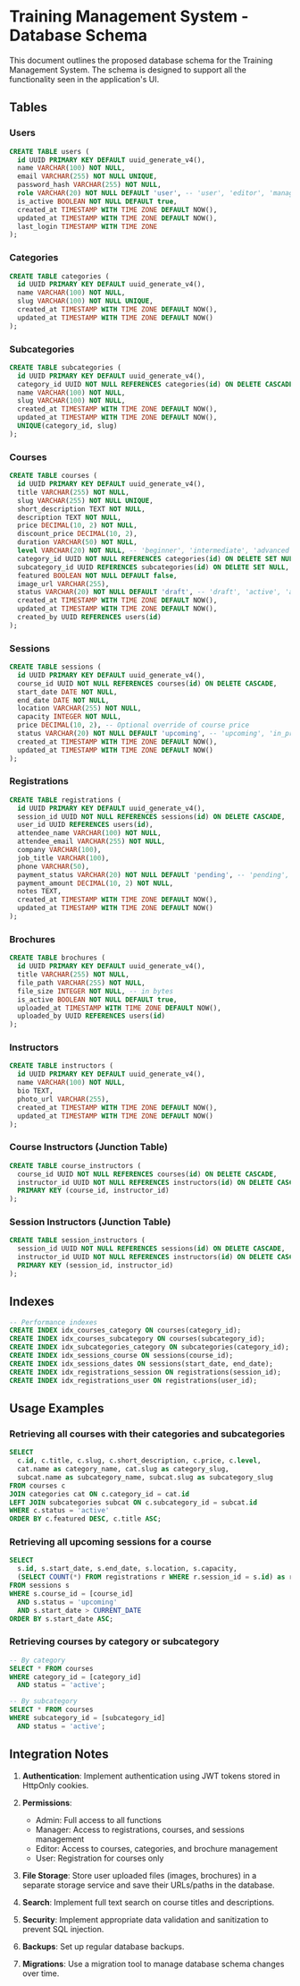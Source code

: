 
# Training Management System - Database Schema

This document outlines the proposed database schema for the Training Management System. The schema is designed to support all the functionality seen in the application's UI.

## Tables

### Users

```sql
CREATE TABLE users (
  id UUID PRIMARY KEY DEFAULT uuid_generate_v4(),
  name VARCHAR(100) NOT NULL,
  email VARCHAR(255) NOT NULL UNIQUE,
  password_hash VARCHAR(255) NOT NULL,
  role VARCHAR(20) NOT NULL DEFAULT 'user', -- 'user', 'editor', 'manager', 'admin'
  is_active BOOLEAN NOT NULL DEFAULT true,
  created_at TIMESTAMP WITH TIME ZONE DEFAULT NOW(),
  updated_at TIMESTAMP WITH TIME ZONE DEFAULT NOW(),
  last_login TIMESTAMP WITH TIME ZONE
);
```

### Categories

```sql
CREATE TABLE categories (
  id UUID PRIMARY KEY DEFAULT uuid_generate_v4(),
  name VARCHAR(100) NOT NULL,
  slug VARCHAR(100) NOT NULL UNIQUE,
  created_at TIMESTAMP WITH TIME ZONE DEFAULT NOW(),
  updated_at TIMESTAMP WITH TIME ZONE DEFAULT NOW()
);
```

### Subcategories

```sql
CREATE TABLE subcategories (
  id UUID PRIMARY KEY DEFAULT uuid_generate_v4(),
  category_id UUID NOT NULL REFERENCES categories(id) ON DELETE CASCADE,
  name VARCHAR(100) NOT NULL,
  slug VARCHAR(100) NOT NULL,
  created_at TIMESTAMP WITH TIME ZONE DEFAULT NOW(),
  updated_at TIMESTAMP WITH TIME ZONE DEFAULT NOW(),
  UNIQUE(category_id, slug)
);
```

### Courses

```sql
CREATE TABLE courses (
  id UUID PRIMARY KEY DEFAULT uuid_generate_v4(),
  title VARCHAR(255) NOT NULL,
  slug VARCHAR(255) NOT NULL UNIQUE,
  short_description TEXT NOT NULL,
  description TEXT NOT NULL,
  price DECIMAL(10, 2) NOT NULL,
  discount_price DECIMAL(10, 2),
  duration VARCHAR(50) NOT NULL,
  level VARCHAR(20) NOT NULL, -- 'beginner', 'intermediate', 'advanced', 'all'
  category_id UUID NOT NULL REFERENCES categories(id) ON DELETE SET NULL,
  subcategory_id UUID REFERENCES subcategories(id) ON DELETE SET NULL,
  featured BOOLEAN NOT NULL DEFAULT false,
  image_url VARCHAR(255),
  status VARCHAR(20) NOT NULL DEFAULT 'draft', -- 'draft', 'active', 'archived'
  created_at TIMESTAMP WITH TIME ZONE DEFAULT NOW(),
  updated_at TIMESTAMP WITH TIME ZONE DEFAULT NOW(),
  created_by UUID REFERENCES users(id)
);
```

### Sessions

```sql
CREATE TABLE sessions (
  id UUID PRIMARY KEY DEFAULT uuid_generate_v4(),
  course_id UUID NOT NULL REFERENCES courses(id) ON DELETE CASCADE,
  start_date DATE NOT NULL,
  end_date DATE NOT NULL,
  location VARCHAR(255) NOT NULL,
  capacity INTEGER NOT NULL,
  price DECIMAL(10, 2), -- Optional override of course price
  status VARCHAR(20) NOT NULL DEFAULT 'upcoming', -- 'upcoming', 'in_progress', 'completed', 'cancelled'
  created_at TIMESTAMP WITH TIME ZONE DEFAULT NOW(),
  updated_at TIMESTAMP WITH TIME ZONE DEFAULT NOW()
);
```

### Registrations

```sql
CREATE TABLE registrations (
  id UUID PRIMARY KEY DEFAULT uuid_generate_v4(),
  session_id UUID NOT NULL REFERENCES sessions(id) ON DELETE CASCADE,
  user_id UUID REFERENCES users(id),
  attendee_name VARCHAR(100) NOT NULL,
  attendee_email VARCHAR(255) NOT NULL,
  company VARCHAR(100),
  job_title VARCHAR(100),
  phone VARCHAR(50),
  payment_status VARCHAR(20) NOT NULL DEFAULT 'pending', -- 'pending', 'paid', 'refunded', 'cancelled'
  payment_amount DECIMAL(10, 2) NOT NULL,
  notes TEXT,
  created_at TIMESTAMP WITH TIME ZONE DEFAULT NOW(),
  updated_at TIMESTAMP WITH TIME ZONE DEFAULT NOW()
);
```

### Brochures

```sql
CREATE TABLE brochures (
  id UUID PRIMARY KEY DEFAULT uuid_generate_v4(),
  title VARCHAR(255) NOT NULL,
  file_path VARCHAR(255) NOT NULL,
  file_size INTEGER NOT NULL, -- in bytes
  is_active BOOLEAN NOT NULL DEFAULT true,
  uploaded_at TIMESTAMP WITH TIME ZONE DEFAULT NOW(),
  uploaded_by UUID REFERENCES users(id)
);
```

### Instructors

```sql
CREATE TABLE instructors (
  id UUID PRIMARY KEY DEFAULT uuid_generate_v4(),
  name VARCHAR(100) NOT NULL,
  bio TEXT,
  photo_url VARCHAR(255),
  created_at TIMESTAMP WITH TIME ZONE DEFAULT NOW(),
  updated_at TIMESTAMP WITH TIME ZONE DEFAULT NOW()
);
```

### Course Instructors (Junction Table)

```sql
CREATE TABLE course_instructors (
  course_id UUID NOT NULL REFERENCES courses(id) ON DELETE CASCADE,
  instructor_id UUID NOT NULL REFERENCES instructors(id) ON DELETE CASCADE,
  PRIMARY KEY (course_id, instructor_id)
);
```

### Session Instructors (Junction Table)

```sql
CREATE TABLE session_instructors (
  session_id UUID NOT NULL REFERENCES sessions(id) ON DELETE CASCADE,
  instructor_id UUID NOT NULL REFERENCES instructors(id) ON DELETE CASCADE,
  PRIMARY KEY (session_id, instructor_id)
);
```

## Indexes

```sql
-- Performance indexes
CREATE INDEX idx_courses_category ON courses(category_id);
CREATE INDEX idx_courses_subcategory ON courses(subcategory_id);
CREATE INDEX idx_subcategories_category ON subcategories(category_id);
CREATE INDEX idx_sessions_course ON sessions(course_id);
CREATE INDEX idx_sessions_dates ON sessions(start_date, end_date);
CREATE INDEX idx_registrations_session ON registrations(session_id);
CREATE INDEX idx_registrations_user ON registrations(user_id);
```

## Usage Examples

### Retrieving all courses with their categories and subcategories

```sql
SELECT 
  c.id, c.title, c.slug, c.short_description, c.price, c.level,
  cat.name as category_name, cat.slug as category_slug,
  subcat.name as subcategory_name, subcat.slug as subcategory_slug
FROM courses c
JOIN categories cat ON c.category_id = cat.id
LEFT JOIN subcategories subcat ON c.subcategory_id = subcat.id
WHERE c.status = 'active'
ORDER BY c.featured DESC, c.title ASC;
```

### Retrieving all upcoming sessions for a course

```sql
SELECT 
  s.id, s.start_date, s.end_date, s.location, s.capacity,
  (SELECT COUNT(*) FROM registrations r WHERE r.session_id = s.id) as registration_count
FROM sessions s
WHERE s.course_id = [course_id]
  AND s.status = 'upcoming'
  AND s.start_date > CURRENT_DATE
ORDER BY s.start_date ASC;
```

### Retrieving courses by category or subcategory

```sql
-- By category
SELECT * FROM courses
WHERE category_id = [category_id]
  AND status = 'active';

-- By subcategory
SELECT * FROM courses
WHERE subcategory_id = [subcategory_id]
  AND status = 'active';
```

## Integration Notes

1. **Authentication**: Implement authentication using JWT tokens stored in HttpOnly cookies.

2. **Permissions**: 
   - Admin: Full access to all functions
   - Manager: Access to registrations, courses, and sessions management
   - Editor: Access to courses, categories, and brochure management
   - User: Registration for courses only

3. **File Storage**: Store user uploaded files (images, brochures) in a separate storage service and save their URLs/paths in the database.

4. **Search**: Implement full text search on course titles and descriptions.

5. **Security**: Implement appropriate data validation and sanitization to prevent SQL injection.

6. **Backups**: Set up regular database backups.

7. **Migrations**: Use a migration tool to manage database schema changes over time.
